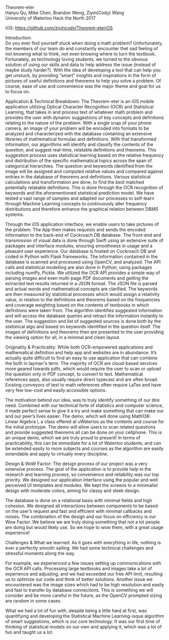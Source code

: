 Theorem-eter						
Hanyu Qu, Mike Chen, Brandon Weng, Ziyin(Cody) Wang                                    
University of Waterloo
Hack the North 2017 

iOS: https://github.com/ziyincody/Theorem-eteriOS

Introduction: 											
Do you ever find yourself stuck when doing a math problem? Unfortunately, the members of our team do and constantly encounter thet sad feeling of not knowing what to think, not even knowing where to turn the textbook. Fortunately, as technology loving students, we turned to the obvious  solution of using our skills and data to help address the issue (instead of maybe study harder?). With the idea of developing a tool that can help you get unstuck, by providing “smart” insights and inspirations in the form of pictures of useful definitions and theorems to help you solve a problem. Of course, ease of use and convenience was the major theme and goal for us to focus on. 

Application & Technical Breakdown:
The Theorem-eter is an iOS mobile application utilizing Optical Character Recognition (OCR) and Statistical Learning, that takes in and process text of whatever math problem and provides the user with dynamic suggestions of key concepts and definitions relating to the nature of the problem.  With a single snap of your phone camera, an image of your problem will be encoded into formats to be analyzed and characterized with the database containing an extensive libraries of mathematical formulas and definitions. With that transformed information, our algorithms will identify and classify the contents of the question, and suggest real-time, relatable definitions and theorems. This suggestion process uses statistical learning based on the relative frequency and distribution of the specific mathematical topics across the span of categorical hierarchies. The question and keywords identified from the image  will be assigned and computed relative values and compared against entries in the database of theorems and definitions. Various statistical calculations and transformation are done, to find the best matched potentially relatable definitions. This is done through the OCR recognition of keywords and the aforementioned statistical prediction model. We have tested a vast range of samples and adapted our processes to self-learn through Machine Learning concepts to continuously alter frequency distributions and therefore enhance the graphical relation between DBMS systems. 

Through the iOS application interface, we enable users to take pictures of the problem. The App then makes requests and sends the encoded information to the back-end of Cockroach DB database. The front-end and transmission of visual data is done through Swift using an extensive suite of packages and interface modules, ensuring smoothness in usage and a pleasant user experience. Our database is hosted on Cockroach DB and coded in Python with Flask frameworks. The information contained in the database is scanned and processed using OpenCV, and analyzed. The API calls and statistical modelling are also done in Python, using packages including numPy, Pickle. We utilized the OCR API provides a simple way of parsing images and even multi-page PDF documents and getting the extracted text results returned in a JSON format. The JSON file is parsed and actual words and mathematical concepts are clarified. The keywords are then measured by statistical processes which would assign a relativity value, in relation to the definitions and theorems based on the frequencies and coverage weighting based on the contents of textbooks in which definitions were taken from. The algorithm identifies suggested information and will access the database queries and retract the information instantly to the user. The suggestion and list of suggested sources is done both by the statistical algo and based on keywords identified in the question itself. The images of definitions and theorems then are presented to the user providing the viewing option for all, in a minimal and clean layout.

Originality & Practicality:
While both OCR-empowered applications and mathematical definition and help app and websites are in abundance. It’s actually quite difficult to find an easy to use application that can combine the both in layman's term. 									  The majority of OCR are cloud-based services more geared towards pdfs, which would require the user to scan or upload the question only in PDF concept, to convert to text. Mathematical references apps, also usually require direct typecast and are often broad. Existing conveyors of text to math references often require LaTex and have very few low-cost and easily accessible options.

The motivation behind our idea, was to truly identify something of our dire need. Combined with our technical forte of statistics and computer science, it made perfect sense to give it a try and make something that can make our and our peer’s lives easier. The demo, which will done using Math136: Linear Algebra I, a class offered at uWaterloo as the contents and course for the initial prototype. The demo will allow users to scan related questions and provide suggested theorems all can be done on your cellphone. This is an unique demo, which we are truly proud to present! In terms of practicability, this can be immediate for a lot of Waterloo students, and can be extended  easily to more subjects and courses as the algorithm are easily extendable and apply to virtually every discipline. 

Design & WoW Factor:
The design process of our project was a very extensive process. The goal of the application is to provide help in the research and learning process, so convenience and reliability was our top priority. We designed our application interface using the popular and well perceived UI templates and modules. We kept the screens to a minimalist design with moderate colors, aiming for classy and sleek design. 		

The database is done on a relational basis with minimal fields and high cohesion. We designed all interactions between components to be based on the user’s request and fast and efficient with minimal callbacks and noises. The combination of the design and our focus on efficiency is our Wow Factor. We believe we are truly doing something that not a lot people are doing but would likely use. So we hope to wow them, with a great usage experience!

Challenges & What we learned:
As it goes with everything in life, nothing is ever a perfectly smooth sailing. We had some technical challenges and stressful moments along the way.

For example, we experienced a few issues setting up communications with the OCR API calls. Processing large textbooks and images take a lot of experience and adjusting, and we had exceeded our free API limit, resulting us to optimize our code and think of better solutions. Another issue we encountered was the image sizes which had to be high resolution and easily and fast to transfer by database connections. This is something we will consider and be more careful in the future, as the OpenCV prompted sizing are random in some cases.

What we had a lot of fun with, despite being a little hard at first, was quantifying and developing the Statistical Machine Learning-isque algorithm of smart suggestions, which is our core technology. It was our first time of thinking of statistical models on our own and applying it, which was a lot of fun and taught us a lot. 
